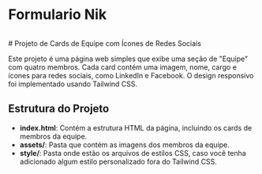 <div>
  <h1>Formulario Nik</h1>
  <img src=""/></div>

<p>
  # Projeto de Cards de Equipe com Ícones de Redes Sociais

Este projeto é uma página web simples que exibe uma seção de "Equipe" com quatro membros. Cada card contém uma imagem, nome, cargo e ícones para redes sociais, como LinkedIn e Facebook. O design responsivo foi implementado usando Tailwind CSS.

## Estrutura do Projeto

- **index.html**: Contém a estrutura HTML da página, incluindo os cards de membros da equipe.
- **assets/**: Pasta que contém as imagens dos membros da equipe.
- **style/**: Pasta onde estão os arquivos de estilos CSS, caso você tenha adicionado algum estilo personalizado fora do Tailwind CSS.
